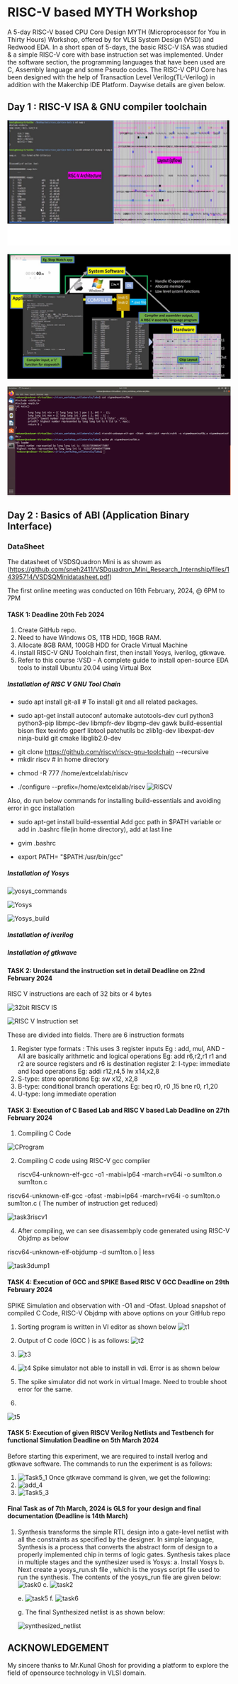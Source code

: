 # RISC-V based MYTH Workshop
A 5-day RISC-V based CPU Core Design MYTH (Microprocessor for You in Thirty Hours) Workshop, offered by for VLSI System Design (VSD) and Redwood EDA. In a short span of 5-days, the basic RISC-V ISA was studied & a simple RISC-V core with base instruction set was implemented. Under the software section, the programming languages that have been used are C, Assembly language and some Pseudo codes. The RISC-V CPU Core has been designed with the help of Transaction Level Verilog(TL-Verilog) in addition with the Makerchip IDE Platform. Daywise details are given below.

## Day 1 : RISC-V ISA & GNU compiler toolchain 
![Introduction](https://github.com/sneh2411/RISC-V-Based-Myth/blob/c250a8eb4c8890a9f267eb631c8255efaee4666b/Introduction.jpg)

![App_to_Hardware](https://github.com/sneh2411/RISC-V-Based-Myth/blob/f765950e465c86ba00eef1e9cb441ff8340d7fc5/App_to_Hardware.jpg)

![image](https://github.com/sneh2411/RISC-V-Based-Myth/blob/4687ff6b62ba03718a40a691b1d248140914e629/signedmaxmin.png)
## Day 2 : Basics of ABI (Application Binary Interface) 


  ### DataSheet 

 The datasheet of VSDSQuadron Mini is as showm as (https://github.com/sneh2411/VSDquadron_Mini_Research_Internship/files/14395714/VSDSQMinidatasheet.pdf)


The first online meeting was conducted on 16th February, 2024, @ 6PM to 7PM

#### TASK 1: Deadline 20th Feb 2024

1. Create GitHub repo. 
2. Need to have Windows OS, 1TB HDD, 16GB RAM.
3. Allocate 8GB RAM, 100GB HDD for Oracle Virtual Machine 
4. install RISC-V GNU Toolchain first, then install Yosys, iverilog, gtkwave. 
5. Refer to this course :VSD - A complete guide to install open-source EDA tools to install Ubuntu 20.04 using Virtual Box


##### Installation of RISC V GNU Tool Chain
+ sudo apt install git-all   # To install git and all related packages.
- sudo apt-get install autoconf automake autotools-dev curl python3 python3-pip libmpc-dev libmpfr-dev libgmp-dev gawk build-essential bison flex texinfo gperf libtool patchutils bc zlib1g-dev libexpat-dev ninja-build git cmake libglib2.0-dev
* git clone https://github.com/riscv/riscv-gnu-toolchain --recursive
* mkdir riscv   # in home directory
+ chmod -R 777 /home/extcelxlab/riscv
- ./configure --prefix=/home/extcelxlab/riscv
![RISCV](https://github.com/sneh2411/VSDquadron_Mini_Research_Internship/assets/46631767/db85b633-59cd-4c0c-a287-77d87586cd43)


Also, do run below commands for installing build-essentials and avoiding error in gcc installation
-  sudo apt-get install build-essential
 Add gcc path in $PATH variable or add in .bashrc file(in home directory), add at last line
+  gvim .bashrc
*   export PATH= "$PATH:/usr/bin/gcc"

##### Installation of Yosys

![yosys_commands](https://github.com/sneh2411/VSDquadron_Mini_Research_Internship/assets/46631767/5a795fd4-a264-4139-a32e-f2c34ed8fd0c)


![Yosys](https://github.com/sneh2411/VSDquadron_Mini_Research_Internship/assets/46631767/f5fb406d-6d11-4506-bd7d-da84f4d0009a)

![Yosys_build](https://github.com/sneh2411/VSDquadron_Mini_Research_Internship/assets/46631767/fc93dd8c-8e8f-47fd-bb76-88106cefe6a4)

##### Installation of iverilog




##### Installation of gtkwave



#### TASK 2: Understand the instruction set in detail     Deadline on 22nd February 2024
RISC V instructions are each of 32 bits or 4 bytes

![32bit RISCV IS](https://github.com/sneh2411/VSDquadron_Mini_Research_Internship/assets/46631767/a7873ec1-9282-4294-96bd-1168d31eb1f5)


![RISC V Instruction set](https://github.com/sneh2411/VSDquadron_Mini_Research_Internship/assets/46631767/99e4278e-5b3d-4b94-84de-33eea7b33c35)

These are divided into fields.
There are 6 instruction formats 
1. Register type formats : This uses 3 register inputs Eg : add, mul, AND - All are basically arithmetic and logical operations
 Eg: add r6,r2,r1   r1 and r2 are source registers and r6 is destination register
2: I-type: immediate and load operations 
Eg: addi r12,r4,5
    lw x14,x2,8
3. S-type: store operations 
Eg: sw x12, x2,8
4. B-type: conditional branch operations 
Eg: beq r0, r0 ,15
    bne r0, r1,20
5. U-type: long immediate operation
#### TASK 3: Execution of C Based Lab and RISC V based Lab   Deadline on 27th February 2024
1. Compiling C Code

![CProgram](https://github.com/sneh2411/VSDquadron_Mini_Research_Internship/assets/46631767/e9b370ea-38a1-4df5-abfc-92ea712399ce)

2. Compiling C code using RISC-V gcc complier

   riscv64-unknown-elf-gcc -o1 -mabi=lp64 -march=rv64i -o sum1ton.o sum1ton.c

riscv64-unknown-elf-gcc -ofast -mabi=lp64 -march=rv64i -o sum1ton.o sum1ton.c  ( The number of instruction get reduced)
   
   ![task3riscv1](https://github.com/sneh2411/VSDquadron_Mini_Research_Internship/assets/46631767/321f95e4-7717-434b-9eb0-ffe2eb9c4468)

4.  After compiling, we can see disassembply code generated using RISC-V Objdmp as below

 riscv64-unknown-elf-objdump -d sum1ton.o | less

![task3dump1](https://github.com/sneh2411/VSDquadron_Mini_Research_Internship/assets/46631767/7fc41f45-664d-4275-a811-656d983ef96c)
#### TASK 4: Execution of GCC and SPIKE Based RISC V GCC   Deadline on 29th February 2024
SPIKE Simulation and observation with -O1 and -Ofast. 
Upload snapshot of compiled C Code, RISC-V Objdmp with above options on your GitHub repo
1. Sorting program is written in VI editor as shown below
   ![t1](https://github.com/sneh2411/VSDquadron_Mini_Research_Internship/assets/46631767/898bbb3d-ca4d-4702-8714-6dcd44354a6f)

2. Output of C code (GCC ) is as follows:
   ![t2](https://github.com/sneh2411/VSDquadron_Mini_Research_Internship/assets/46631767/77435bdd-d80a-45a3-b0b0-d08470018a4e)

3. ![t3](https://github.com/sneh2411/VSDquadron_Mini_Research_Internship/assets/46631767/8f024994-56a0-4753-83b7-2fe8a67e7468)
4. ![t4](https://github.com/sneh2411/VSDquadron_Mini_Research_Internship/assets/46631767/5cd19937-2b6f-440d-8590-69e36d4f3b8f)
Spike simulator not able to install  in vdi. Error is as shown below
5. The spike simulator did not work in virtual Image. Need to trouble shoot error for the same.
6.
![t5](https://github.com/sneh2411/VSDquadron_Mini_Research_Internship/assets/46631767/dcbfdd09-f2dc-4e19-9a45-7481b7d26eed)
  
#### TASK 5: Execution of  given RISCV Verilog Netlists and Testbench for functional Simulation   Deadline on 5th March 2024
Before starting this experiment, we are required to install iverlog and gtkwave software. The commands to run the experiment is as follows:
1. ![Task5_1](https://github.com/sneh2411/VSDquadron_Mini_Research_Internship/assets/46631767/ddc83b4d-bdc8-4f53-81b0-bd2b1598ff2f)
Once gtkwave command is given, we get the following:
3. ![add_4](https://github.com/sneh2411/VSDquadron_Mini_Research_Internship/assets/46631767/6fe9a5f0-75b7-4d73-b9e7-19e4eef5e2de)
4. ![Task5_3](https://github.com/sneh2411/VSDquadron_Mini_Research_Internship/assets/46631767/7dcd68db-2dab-438e-83d0-5ae3f5b7b14e)
#### Final Task as of 7th March, 2024 is GLS for your design and final documentation (Deadline is 14th March)
1. Synthesis transforms the simple RTL design into a gate-level netlist with all the constraints as specified by the designer. In simple language, Synthesis is a process that converts the abstract form of design to a properly implemented chip in terms of logic gates.
   Synthesis takes place in multiple stages and the synthesizer used is Yosys:
   a. Install Yosys
   b. Next create a yosys_run.sh file , which is the yosys script file used to run the synthesis.
     The contents of the yosys_run file are given below:
       ![task0](https://github.com/sneh2411/VSDquadron_Mini_Research_Internship/assets/46631767/a5704b62-868b-4bb3-8022-ef7521ad59f0)
   c.  ![task2](https://github.com/sneh2411/VSDquadron_Mini_Research_Internship/assets/46631767/5388fa0f-c214-45ac-bfe5-7de6faf20b9f)
  
   e. ![task5](https://github.com/sneh2411/VSDquadron_Mini_Research_Internship/assets/46631767/5f439b1e-70d9-4735-aa29-955522396dda)
   f. ![task6](https://github.com/sneh2411/VSDquadron_Mini_Research_Internship/assets/46631767/885666a4-a0f2-45e0-8f32-b6a46a3899ed)

   g. The final Synthesized netlist is as shown below:

    ![synthesized_netlist](https://github.com/sneh2411/VSDquadron_Mini_Research_Internship/assets/46631767/39c66cbc-7cb0-41b1-9f24-f0568c6b8705)

## ACKNOWLEDGEMENT
My sincere thanks to Mr.Kunal Ghosh for providing a platform to explore the field of opensource technology in VLSI domain.


